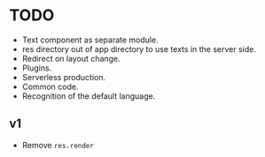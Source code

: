# TODO
- Text component as separate module.
- res directory out of app directory to use texts in the server side.
- Redirect on layout change.
- Plugins.
- Serverless production.
- Common code.
- Recognition of the default language.
## v1
- Remove `res.render`
